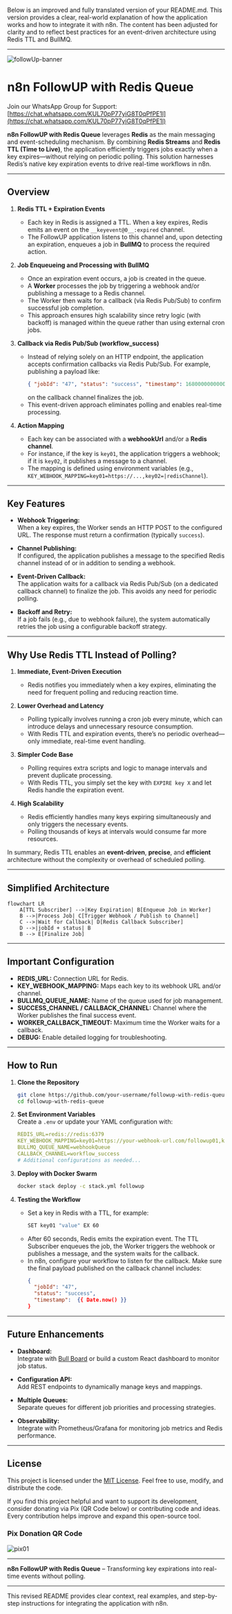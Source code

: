 Below is an improved and fully translated version of your README.md. This version provides a clear, real-world explanation of how the application works and how to integrate it with n8n. The content has been adjusted for clarity and to reflect best practices for an event-driven architecture using Redis TTL and BullMQ.

---

![followUp-banner](https://github.com/user-attachments/assets/fe5946d3-4fb1-40ef-9bae-81659a4846dd)

# n8n FollowUP with Redis Queue

Join our WhatsApp Group for Support: [https://chat.whatsapp.com/KUL70pP77yiG8T0qPfPE1l](https://chat.whatsapp.com/KUL70pP77yiG8T0qPfPE1l)

**n8n FollowUP with Redis Queue** leverages **Redis** as the main messaging and event-scheduling mechanism. By combining **Redis Streams** and **Redis TTL (Time to Live)**, the application efficiently triggers jobs exactly when a key expires—without relying on periodic polling. This solution harnesses Redis’s native key expiration events to drive real-time workflows in n8n.

---

## Overview

1. **Redis TTL + Expiration Events**  
   - Each key in Redis is assigned a TTL. When a key expires, Redis emits an event on the `__keyevent@0__:expired` channel.
   - The FollowUP application listens to this channel and, upon detecting an expiration, enqueues a job in **BullMQ** to process the required action.

2. **Job Enqueueing and Processing with BullMQ**  
   - Once an expiration event occurs, a job is created in the queue.
   - A **Worker** processes the job by triggering a webhook and/or publishing a message to a Redis channel.
   - The Worker then waits for a callback (via Redis Pub/Sub) to confirm successful job completion.
   - This approach ensures high scalability since retry logic (with backoff) is managed within the queue rather than using external cron jobs.

3. **Callback via Redis Pub/Sub (workflow_success)**  
   - Instead of relying solely on an HTTP endpoint, the application accepts confirmation callbacks via Redis Pub/Sub. For example, publishing a payload like:
     ```json
     { "jobId": "47", "status": "success", "timestamp": 1680000000000 }
     ```
     on the callback channel finalizes the job.
   - This event-driven approach eliminates polling and enables real-time processing.

4. **Action Mapping**  
   - Each key can be associated with a **webhookUrl** and/or a **Redis channel**.
   - For instance, if the key is `key01`, the application triggers a webhook; if it is `key02`, it publishes a message to a channel.
   - The mapping is defined using environment variables (e.g., `KEY_WEBHOOK_MAPPING=key01=https://...,key02=|redisChannel`).

---

## Key Features

- **Webhook Triggering:**  
  When a key expires, the Worker sends an HTTP POST to the configured URL. The response must return a confirmation (typically `success`).

- **Channel Publishing:**  
  If configured, the application publishes a message to the specified Redis channel instead of or in addition to sending a webhook.

- **Event-Driven Callback:**  
  The application waits for a callback via Redis Pub/Sub (on a dedicated callback channel) to finalize the job. This avoids any need for periodic polling.

- **Backoff and Retry:**  
  If a job fails (e.g., due to webhook failure), the system automatically retries the job using a configurable backoff strategy.

---

## Why Use Redis TTL Instead of Polling?

1. **Immediate, Event-Driven Execution**  
   - Redis notifies you immediately when a key expires, eliminating the need for frequent polling and reducing reaction time.

2. **Lower Overhead and Latency**  
   - Polling typically involves running a cron job every minute, which can introduce delays and unnecessary resource consumption.
   - With Redis TTL and expiration events, there’s no periodic overhead—only immediate, real-time event handling.

3. **Simpler Code Base**  
   - Polling requires extra scripts and logic to manage intervals and prevent duplicate processing.
   - With Redis TTL, you simply set the key with `EXPIRE key X` and let Redis handle the expiration event.

4. **High Scalability**  
   - Redis efficiently handles many keys expiring simultaneously and only triggers the necessary events.
   - Polling thousands of keys at intervals would consume far more resources.

In summary, Redis TTL enables an **event-driven**, **precise**, and **efficient** architecture without the complexity or overhead of scheduled polling.

---

## Simplified Architecture

```mermaid
flowchart LR
    A[TTL Subscriber] -->|Key Expiration| B[Enqueue Job in Worker]
    B -->|Process Job| C[Trigger Webhook / Publish to Channel]
    C -->|Wait for Callback| D[Redis Callback Subscriber]
    D -->|jobId + status| B
    B --> E[Finalize Job]
```

---

## Important Configuration

- **REDIS_URL:** Connection URL for Redis.
- **KEY_WEBHOOK_MAPPING:** Maps each key to its webhook URL and/or channel.
- **BULLMQ_QUEUE_NAME:** Name of the queue used for job management.
- **SUCCESS_CHANNEL / CALLBACK_CHANNEL:** Channel where the Worker publishes the final success event.
- **WORKER_CALLBACK_TIMEOUT:** Maximum time the Worker waits for a callback.
- **DEBUG:** Enable detailed logging for troubleshooting.

---

## How to Run

1. **Clone the Repository**  
   ```bash
   git clone https://github.com/your-username/followup-with-redis-queue.git
   cd followup-with-redis-queue
   ```

2. **Set Environment Variables**  
   Create a `.env` or update your YAML configuration with:
   ```yaml
   REDIS_URL=redis://redis:6379
   KEY_WEBHOOK_MAPPING=key01=https://your-webhook-url.com/followup01,key02=|yourChannel
   BULLMQ_QUEUE_NAME=webhookQueue
   CALLBACK_CHANNEL=workflow_success
   # Additional configurations as needed...
   ```

3. **Deploy with Docker Swarm**  
   ```bash
   docker stack deploy -c stack.yml followup
   ```

4. **Testing the Workflow**  
   - Set a key in Redis with a TTL, for example:  
     ```bash
     SET key01 "value" EX 60
     ```
   - After 60 seconds, Redis emits the expiration event. The TTL Subscriber enqueues the job, the Worker triggers the webhook or publishes a message, and the system waits for the callback.
   - In n8n, configure your workflow to listen for the callback. Make sure the final payload published on the callback channel includes:
     ```json
     {
       "jobId": "47",
       "status": "success",
       "timestamp":  {{ Date.now() }}
     }
     ```

---

## Future Enhancements

- **Dashboard:**  
  Integrate with [Bull Board](https://github.com/felixmosh/bull-board) or build a custom React dashboard to monitor job status.

- **Configuration API:**  
  Add REST endpoints to dynamically manage keys and mappings.

- **Multiple Queues:**  
  Separate queues for different job priorities and processing strategies.

- **Observability:**  
  Integrate with Prometheus/Grafana for monitoring job metrics and Redis performance.

---

## License

This project is licensed under the [MIT License](LICENSE). Feel free to use, modify, and distribute the code.

If you find this project helpful and want to support its development, consider donating via Pix (QR Code below) or contributing code and ideas. Every contribution helps improve and expand this open-source tool.

### Pix Donation QR Code
![pix01](https://github.com/user-attachments/assets/70614db8-8ba1-46b0-9b22-66271e9abdb0)

---

**n8n FollowUP with Redis Queue** – Transforming key expirations into real-time events without polling.

---

This revised README provides clear context, real examples, and step-by-step instructions for integrating the application with n8n.
